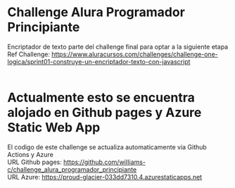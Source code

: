 # Challenge Alura Programador Principiante
Encriptador de texto parte del challenge final para optar a la siguiente etapa <br />
Ref Challenge: https://www.aluracursos.com/challenges/challenge-one-logica/sprint01-construye-un-encriptador-texto-con-javascript <br /><br />

# Actualmente esto se encuentra alojado en Github pages y Azure Static Web App
El codigo de este challenge se actualiza automaticamente via Github Actions y Azure <br />
URL Github pages: https://github.com/wiIIiams-c/challenge_alura_programador_principiante <br />
URL Azure: https://proud-glacier-033dd7310.4.azurestaticapps.net
